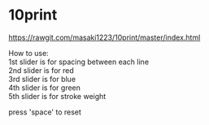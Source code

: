 # 10print
https://rawgit.com/masaki1223/10print/master/index.html

How to use:</br>
1st slider is for spacing between each line</br>
2nd slider is for red</br>
3rd slider is for blue</br>
4th slider is for green</br>
5th slider is for stroke weight</br>

press 'space' to reset